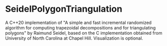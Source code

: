 # SeidelPolygonTriangulation
A C++20 implementation of "A simple and fast incremental randomized algorithm for computing trapezoidal decompositions and for triangulating polygons" by Raimund Seidel, based on the C implementation obtained from University of North Carolina at Chapel Hill. Visualization is optional.
